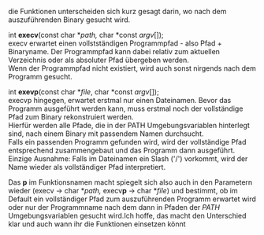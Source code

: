 die Funktionen unterscheiden sich kurz gesagt darin, wo nach dem auszuführenden Binary gesucht wird.

int **execv**(const char *_path,_ char *const _argv_[]);  
execv erwartet einen vollstständigen Programmpfad - also Pfad + Binaryname. Der Programmpfad kann dabei relativ zum aktuellen Verzeichnis oder als absoluter Pfad übergeben werden.  
Wenn der Programmpfad nicht existiert, wird auch sonst nirgends nach dem Programm gesucht.

int **exevp**(const char *_file_, char *const _argv_[]);  
execvp hingegen, erwartet erstmal nur einen Dateinamen. Bevor das Programm ausgeführt werden kann, muss erstmal noch der vollständige Pfad zum Binary rekonstruiert werden.  
Hierfür werden alle Pfade, die in der PATH Umgebungsvariablen hinterlegt sind, nach einem Binary mit passendem Namen durchsucht.  
Falls ein passenden Programm gefunden wird, wird der vollständige Pfad entsprechend zusammengebaut und das Programm dann ausgeführt.  
Einzige Ausnahme: Falls im Dateinamen ein Slash ('/') vorkommt, wird der Name wieder als vollständiger Pfad interpretiert.  
  
Das **p** im Funktionsnamen macht spiegelt sich also auch in den Parametern wieder (execv -> char *_path,_ execv**p** -> char *_file_) und bestimmt, ob im Default ein vollständiger Pfad zum auszuführenden Programm erwartet wird oder nur der Programmname nach dem dann in Pfaden der _PATH_ Umgebungsvariablen gesucht wird.Ich hoffe, das macht den Unterschied klar und auch wann ihr die Funktionen einsetzen könnt